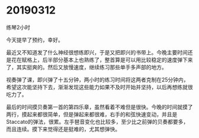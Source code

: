 # 20190312

练琴2小时

今天提早了预约，幸好。

最近又不知道发了什么神经很想练即兴，于是又把即兴的书带上。今晚主要时间还是花在赋格上，后半部分基本上也熟练了，整首算是可以用比较稳定的速度弹下来了，其实挺爽的。然后又放慢速度，继续练习那些单手多声部的地方。

视奏弹了课，即兴弹了十五分钟，两小时的练习时间将这两者克制在25分钟内，希望这次能坚持下去，渐渐发现这些能力如果不及时开始并坚持，以后再想练就很吃力了。

最后的时间摸贝奏第一首的第四乐章，虽然看着不难但是很快。今晚的时间就摸了两行，摸起来都很简单，但是弹起来都很难，右手的和弦快速变动，并且是Staccato的弹法，很累。左手琶音变化也比较多，至少比之前弹的贝奏都要多，而且连续。摸下来觉得还是挺难的，尤其想弹快。
